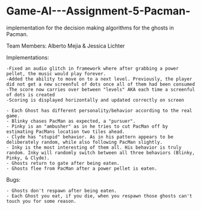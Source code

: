 # Game-AI---Assignment-5-Pacman-
implementation for the decision making algorithms for the ghosts in Pacman.

Team Members: Alberto Mejia & Jessica Lichter

Implementations:

	-Fixed an audio glitch in framework where after grabbing a power pellet, the music would play forever.
    -Added the ability to move on to a next level. Previously, the player did not get a new screenful of dots once all of them had been consumed
    -The score now carries over between "levels" AKA each time a screenful of dots is created
    -Scoring is displayed horizontally and updated correctly on screen

    - Each Ghost has different personality/behavior according to the real game.
    - Blinky chases PacMan as expected, a "pursuer". 
    - Pinky is an "ambusher" as in he tries to cut PacMan off by estimating PacMans location two tiles ahead. 
    - Clyde has "stupid" behavior. As in his pattern appears to be deliberately random, while also following PacMan slightly. 
    - Inky is the most interesting of them all. His behavior is truly random. Inky will randomly switch between all three behaviors (Blinky, Pinky, & Clyde).
    - Ghosts return to gate after being eaten.
    - Ghosts flee from PacMan after a power pellet is eaten. 

Bugs:

	- Ghosts don't respawn after being eaten.
	- Each Ghost you eat, if you die, when you respawn those ghosts can't touch you for some reason. 